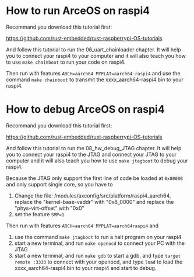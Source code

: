 # How to run ArceOS on raspi4

Recommand you download this tutorial first:

https://github.com/rust-embedded/rust-raspberrypi-OS-tutorials

And follow this tutorial to run the 06_uart_chainloader chapter.
It will help you to connect your raspi4 to your computer and it will also teach you how to use `make chainboot` to run your code on raspi4.

Then run with features `ARCH=aarch64 MYPLAT=aarch64-raspi4` and use the command `make chainboot` to transmit the xxxx_aarch64-raspi4.bin to your raspi4.

# How to debug ArceOS on raspi4

Recommand you download this tutorial first:

https://github.com/rust-embedded/rust-raspberrypi-OS-tutorials

And follow this tutorial to run the 08_hw_debug_JTAG chapter.
It will help you to connect your raspi4 to the JTAG and connect your JTAG to your computer and it will also teach you how to use `make jtagboot` to debug your raspi4.

Because the JTAG only support the first line of code be loaded at `0x80000` and only support single core, so you have to 
1. Change the file: /modules/axconfig/src/platform/raspi4_aarch64, replace the "kernel-base-vaddr" with "0x8_0000" and replace the "phys-virt-offset" with "0x0"
2. set the feature `SMP=1`

Then run with features `ARCH=aarch64 MYPLAT=aarch64raspi4` and 
1. use the command `make jtagboot` to run a halt program on your raspi4 
2. start a new terminal, and run `make openocd` to connect your PC with the JTAG
3. start a new terminal, and run `make gdb` to start a gdb, and type `target remote :3333` to connect with your openocd, and type `load` to load the xxxx_aarch64-raspi4.bin to your raspi4 and start to debug.
